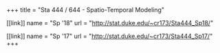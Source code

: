 +++
title = "Sta 444 / 644 - Spatio-Temporal Modeling"

[[link]]
name = "Sp '18"
url = "http://stat.duke.edu/~cr173/Sta444_Sp18/"

[[link]]
name = "Sp '17"
url = "http://stat.duke.edu/~cr173/Sta444_Sp17/"
+++
